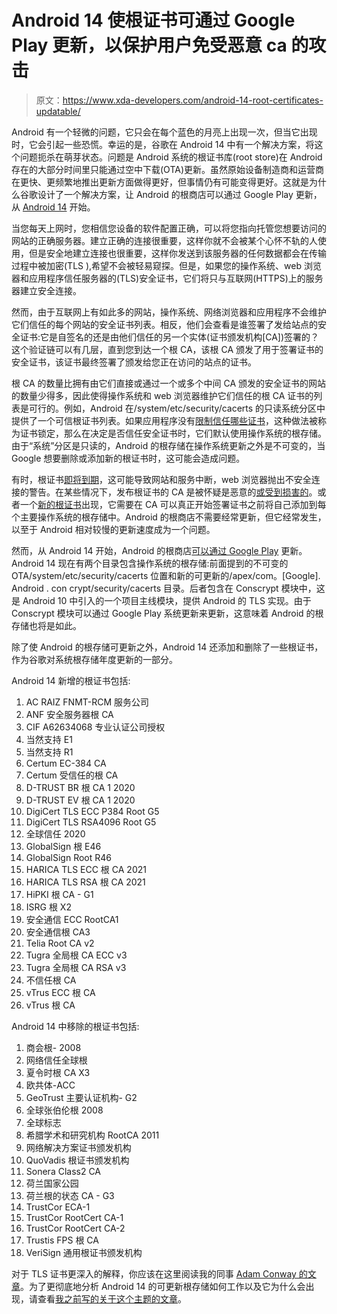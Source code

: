 # Android 14 使根证书可通过 Google Play 更新，以保护用户免受恶意 ca 的攻击

> 原文：<https://www.xda-developers.com/android-14-root-certificates-updatable/>

Android 有一个轻微的问题，它只会在每个蓝色的月亮上出现一次，但当它出现时，它会引起一些恐慌。幸运的是，谷歌在 Android 14 中有一个解决方案，将这个问题扼杀在萌芽状态。问题是 Android 系统的根证书库(root store)在 Android 存在的大部分时间里只能通过空中下载(OTA)更新。虽然原始设备制造商和运营商在更快、更频繁地推出更新方面做得更好，但事情仍有可能变得更好。这就是为什么谷歌设计了一个解决方案，让 Android 的根商店可以通过 Google Play 更新，从 [Android 14](https://www.xda-developers.com/android-14/) 开始。

当您每天上网时，您相信您设备的软件配置正确，可以将您指向托管您想要访问的网站的正确服务器。建立正确的连接很重要，这样你就不会被某个心怀不轨的人使用，但是安全地建立连接也很重要，这样你发送到该服务器的任何数据都会在传输过程中被加密(TLS ),希望不会被轻易窥探。但是，如果您的操作系统、web 浏览器和应用程序信任服务器的(TLS)安全证书，它们将只与互联网(HTTPS)上的服务器建立安全连接。

然而，由于互联网上有如此多的网站，操作系统、网络浏览器和应用程序不会维护它们信任的每个网站的安全证书列表。相反，他们会查看是谁签署了发给站点的安全证书:它是自签名的还是由他们信任的另一个实体(证书颁发机构[CA])签署的？这个验证链可以有几层，直到您到达一个根 CA，该根 CA 颁发了用于签署证书的安全证书，该证书最终签署了颁发给您正在访问的站点的证书。

根 CA 的数量比拥有由它们直接或通过一个或多个中间 CA 颁发的安全证书的网站的数量少得多，因此使得操作系统和 web 浏览器维护它们信任的根 CA 证书的列表是可行的。例如，Android 在/system/etc/security/cacerts 的只读系统分区中提供了一个可信根证书列表。如果应用程序没有[限制信任哪些证书](https://developer.android.com/training/articles/security-config#LimitingCas)，这种做法被称为证书锁定，那么在决定是否信任安全证书时，它们默认使用操作系统的根存储。由于“系统”分区是只读的，Android 的根存储在操作系统更新之外是不可变的，当 Google 想要删除或添加新的根证书时，这可能会造成问题。

有时，根证书[即将到期](https://blog.esper.io/android-14-updatable-certificates/#:~:text=Case%201%3A%20How%20Let%E2%80%99s%20Encrypt%20narrowly%20avoided%20disaster)，这可能导致网站和服务中断，web 浏览器抛出不安全连接的警告。在某些情况下，发布根证书的 CA 是被怀疑是恶意的[或受到损害的](https://blog.esper.io/android-14-updatable-certificates/#:~:text=Case%202%3A%20How%20TrustCor%20lost%20trust)。或者一个[新的根证书](https://letsencrypt.org/2020/09/17/new-root-and-intermediates.html)出现，它需要在 CA 可以真正开始签署证书之前将自己添加到每个主要操作系统的根存储中。Android 的根商店不需要经常更新，但它经常发生，以至于 Android 相对较慢的更新速度成为一个问题。

然而，从 Android 14 开始，Android 的根商店[可以通过 Google Play](https://blog.esper.io/android-14-updatable-certificates/) 更新。Android 14 现在有两个目录包含操作系统的根存储:前面提到的不可变的 OTA/system/etc/security/cacerts 位置和新的可更新的/apex/com。[Google]. Android . con crypt/security/cacerts 目录。后者包含在 Conscrypt 模块中，这是 Android 10 中引入的一个项目主线模块，提供 Android 的 TLS 实现。由于 Conscrypt 模块可以通过 Google Play 系统更新来更新，这意味着 Android 的根存储也将是如此。

除了使 Android 的根存储可更新之外，Android 14 还添加和删除了一些根证书，作为谷歌对系统根存储年度更新的一部分。

Android 14 新增的根证书包括:

1.  AC RAIZ FNMT-RCM 服务公司
2.  ANF 安全服务器根 CA
3.  CIF A62634068 专业认证公司授权
4.  当然支持 E1
5.  当然支持 R1
6.  Certum EC-384 CA
7.  Certum 受信任的根 CA
8.  D-TRUST BR 根 CA 1 2020
9.  D-TRUST EV 根 CA 1 2020
10.  DigiCert TLS ECC P384 Root G5
11.  DigiCert TLS RSA4096 Root G5
12.  全球信任 2020
13.  GlobalSign 根 E46
14.  GlobalSign Root R46
15.  HARICA TLS ECC 根 CA 2021
16.  HARICA TLS RSA 根 CA 2021
17.  HiPKI 根 CA - G1
18.  ISRG 根 X2
19.  安全通信 ECC RootCA1
20.  安全通信根 CA3
21.  Telia Root CA v2
22.  Tugra 全局根 CA ECC v3
23.  Tugra 全局根 CA RSA v3
24.  不信任根 CA
25.  vTrus ECC 根 CA
26.  vTrus 根 CA

Android 14 中移除的根证书包括:

1.  商会根- 2008
2.  网络信任全球根
3.  夏令时根 CA X3
4.  欧共体-ACC
5.  GeoTrust 主要认证机构- G2
6.  全球张伯伦根 2008
7.  全球标志
8.  希腊学术和研究机构 RootCA 2011
9.  网络解决方案证书颁发机构
10.  QuoVadis 根证书颁发机构
11.  Sonera Class2 CA
12.  荷兰国家公园
13.  荷兰根的状态 CA - G3
14.  TrustCor ECA-1
15.  TrustCor RootCert CA-1
16.  TrustCor RootCert CA-2
17.  Trustis FPS 根 CA
18.  VeriSign 通用根证书颁发机构

对于 TLS 证书更深入的解释，你应该在这里阅读我的同事 [Adam Conway 的文章](https://www.xda-developers.com/android-14-updatable-root-certificates/)。为了更彻底地分析 Android 14 的可更新根存储如何工作以及它为什么会出现，请查看[我之前写的关于这个主题的文章](https://blog.esper.io/android-14-updatable-certificates/)。
